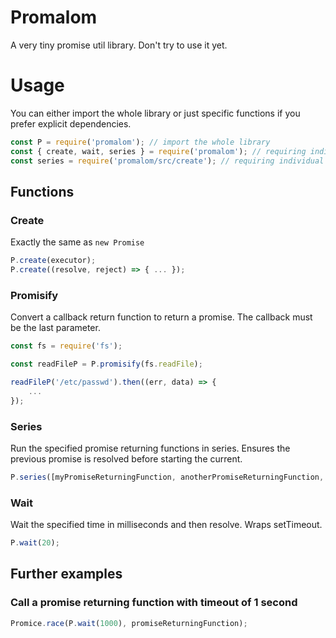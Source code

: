# Promalom

A very tiny promise util library. Don't try to use it yet.

# Usage

You can either import the whole library or just specific functions if you prefer explicit dependencies.

```js
const P = require('promalom'); // import the whole library
const { create, wait, series } = require('promalom'); // requiring individual functions
const series = require('promalom/src/create'); // requiring individual functions from their source files
```

## Functions

### Create

Exactly the same as `new Promise`

```js
P.create(executor);
P.create((resolve, reject) => { ... });
```

### Promisify

Convert a callback return function to return a promise. The callback must be the last parameter.

```js
const fs = require('fs');

const readFileP = P.promisify(fs.readFile);

readFileP('/etc/passwd').then((err, data) => {
    ...
});
```

### Series

Run the specified promise returning functions in series. Ensures the previous promise is resolved before starting the current.

```js
P.series([myPromiseReturningFunction, anotherPromiseReturningFunction, someOtherPromiseReturningFunction]);
```

### Wait

Wait the specified time in milliseconds and then resolve. Wraps setTimeout.

```js
P.wait(20);
```

## Further examples

### Call a promise returning function with timeout of 1 second

```js
Promice.race(P.wait(1000), promiseReturningFunction);
```
